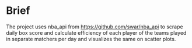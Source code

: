 # Brief
  The project uses nba_api from https://github.com/swar/nba_api to scrape daily box score and calculate efficiency of each player of the teams played in separate matchers per day and visualizes the same on scatter plots. 

